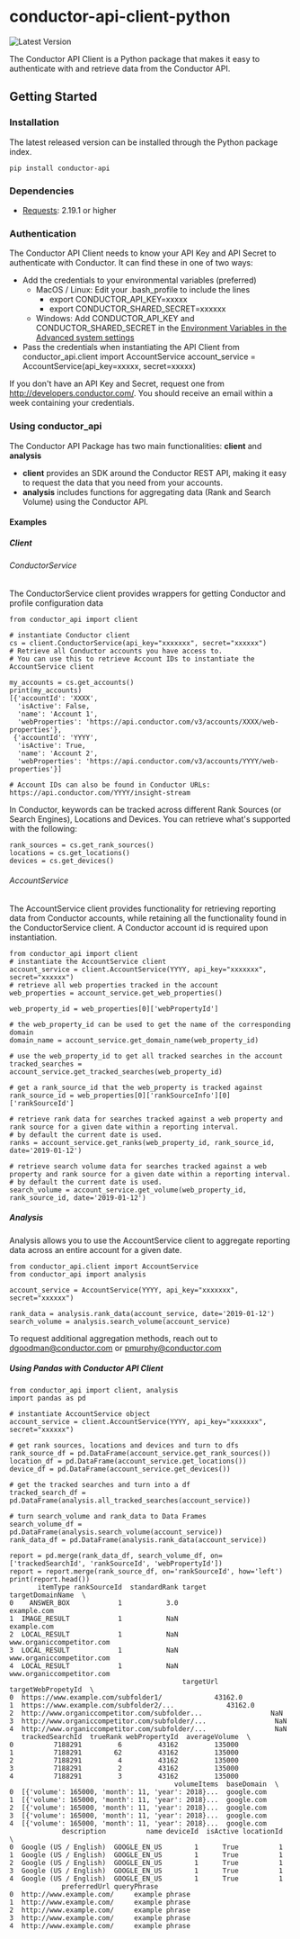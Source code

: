# conductor-api-client-python
![Latest Version](https://img.shields.io/pypi/v/searchlight-api.svg)

The Conductor API Client is a Python package that makes it easy to authenticate with and retrieve data from the Conductor API.

## Getting Started

### Installation

The latest released version can be installed through the Python package index.

```
pip install conductor-api
```

### Dependencies

* [Requests](http://docs.python-requests.org/en/master/): 2.19.1 or higher

### Authentication
The Conductor API Client needs to know your API Key and API Secret to authenticate with Conductor. It can find these in one of two ways:
* Add the credentials to your environmental variables (preferred)
    * MacOS / Linux: Edit your .bash_profile to include the lines
        * export CONDUCTOR_API_KEY=xxxxx
        * export CONDUCTOR_SHARED_SECRET=xxxxxx
    * Windows: Add CONDUCTOR_API_KEY and CONDUCTOR_SHARED_SECRET in the [Environment Variables in the Advanced system settings](https://docs.microsoft.com/en-us/windows/desktop/procthread/environment-variables)
* Pass the credentials when instantiating the API Client
    from conductor_api.client import AccountService
    account_service = AccountService(api_key=xxxxx, secret=xxxxx)

If you don't have an API Key and Secret, request one from http://developers.conductor.com/. You should receive an email within a week containing your credentials.

### Using conductor_api

The Conductor API Package has two main functionalities: **client** and **analysis**
* **client** provides an SDK around the Conductor REST API, making it easy to request the data that you need from your accounts.
* **analysis** includes functions for aggregating data (Rank and Search Volume) using the Conductor API.

#### Examples

##### Client

###### ConductorService
The ConductorService client provides wrappers for getting Conductor and profile configuration data
```
from conductor_api import client

# instantiate Conductor client
cs = client.ConductorService(api_key="xxxxxxx", secret="xxxxxx")
# Retrieve all Conductor accounts you have access to.
# You can use this to retrieve Account IDs to instantiate the AccountService client

my_accounts = cs.get_accounts()
print(my_accounts)
[{'accountId': 'XXXX',
  'isActive': False,
  'name': 'Account 1',
  'webProperties': 'https://api.conductor.com/v3/accounts/XXXX/web-properties'},
 {'accountId': 'YYYY',
  'isActive': True,
  'name': 'Account 2',
  'webProperties': 'https://api.conductor.com/v3/accounts/YYYY/web-properties'}]

# Account IDs can also be found in Conductor URLs: https://api.conductor.com/YYYY/insight-stream
```

In Conductor, keywords can be tracked across different Rank Sources (or Search Engines), Locations and Devices.
You can retrieve what's supported with the following:

```
rank_sources = cs.get_rank_sources()
locations = cs.get_locations()
devices = cs.get_devices()
```

###### AccountService
The AccountService client provides functionality for retrieving reporting data from Conductor accounts, while retaining 
all the functionality found in the ConductorService client. A Conductor account id is required upon instantiation.
```
from conductor_api import client
# instantiate the AccountService client
account_service = client.AccountService(YYYY, api_key="xxxxxxx", secret="xxxxxx")
# retrieve all web properties tracked in the account
web_properties = account_service.get_web_properties()

web_property_id = web_properties[0]['webPropertyId']

# the web_property_id can be used to get the name of the corresponding domain
domain_name = account_service.get_domain_name(web_property_id)

# use the web_property_id to get all tracked searches in the account
tracked_searches = account_service.get_tracked_searches(web_property_id)

# get a rank_source_id that the web_property is tracked against
rank_source_id = web_properties[0]['rankSourceInfo'][0]['rankSourceId']

# retrieve rank data for searches tracked against a web property and rank source for a given date within a reporting interval.
# by default the current date is used.
ranks = account_service.get_ranks(web_property_id, rank_source_id, date='2019-01-12')

# retrieve search volume data for searches tracked against a web property and rank source for a given date within a reporting interval.
# by default the current date is used.
search_volume = account_service.get_volume(web_property_id, rank_source_id, date='2019-01-12')
```

##### Analysis
Analysis allows you to use the AccountService client to aggregate reporting data across an entire account for a given date.

```
from conductor_api.client import AccountService
from conductor_api import analysis

account_service = AccountService(YYYY, api_key="xxxxxxx", secret="xxxxxx")

rank_data = analysis.rank_data(account_service, date='2019-01-12')
search_volume = analysis.search_volume(account_service)
```

To request additional aggregation methods, reach out to dgoodman@conductor.com or pmurphy@conductor.com

##### Using Pandas with Conductor API Client

```
from conductor_api import client, analysis
import pandas as pd

# instantiate AccountService object
account_service = client.AccountService(YYYY, api_key="xxxxxxx", secret="xxxxxx")

# get rank sources, locations and devices and turn to dfs
rank_source_df = pd.DataFrame(account_service.get_rank_sources())
location_df = pd.DataFrame(account_service.get_locations())
device_df = pd.DataFrame(account_service.get_devices())

# get the tracked searches and turn into a df
tracked_search_df = pd.DataFrame(analysis.all_tracked_searches(account_service))

# turn search_volume and rank_data to Data Frames
search_volume_df = pd.DataFrame(analysis.search_volume(account_service))
rank_data_df = pd.DataFrame(analysis.rank_data(account_service))

report = pd.merge(rank_data_df, search_volume_df, on=['trackedSearchId', 'rankSourceId', 'webPropertyId'])
report = report.merge(rank_source_df, on='rankSourceId', how='left')
print(report.head())
       itemType rankSourceId  standardRank target           targetDomainName  \
0    ANSWER_BOX            1           3.0                        example.com
1  IMAGE_RESULT            1           NaN                        example.com
2  LOCAL_RESULT            1           NaN         www.organiccompetitor.com
3  LOCAL_RESULT            1           NaN         www.organiccompetitor.com
4  LOCAL_RESULT            1           NaN         www.organiccompetitor.com
                                           targetUrl  targetWebPropetyId  \
0  https://www.example.com/subfolder1/             43162.0
1  https://www.example.com/subfolder2/...             43162.0
2  http://www.organiccompetitor.com/subfolder...                 NaN
3  http://www.organiccompetitor.com/subfolder/...                 NaN
4  http://www.organiccompetitor.com/subfolder/...                 NaN
   trackedSearchId  trueRank webPropertyId  averageVolume  \
0          7188291         6         43162         135000
1          7188291        62         43162         135000
2          7188291         4         43162         135000
3          7188291         2         43162         135000
4          7188291         3         43162         135000
                                         volumeItems  baseDomain  \
0  [{'volume': 165000, 'month': 11, 'year': 2018}...  google.com
1  [{'volume': 165000, 'month': 11, 'year': 2018}...  google.com
2  [{'volume': 165000, 'month': 11, 'year': 2018}...  google.com
3  [{'volume': 165000, 'month': 11, 'year': 2018}...  google.com
4  [{'volume': 165000, 'month': 11, 'year': 2018}...  google.com
             description          name deviceId  isActive locationId  \
0  Google (US / English)  GOOGLE_EN_US        1      True          1
1  Google (US / English)  GOOGLE_EN_US        1      True          1
2  Google (US / English)  GOOGLE_EN_US        1      True          1
3  Google (US / English)  GOOGLE_EN_US        1      True          1
4  Google (US / English)  GOOGLE_EN_US        1      True          1
             preferredUrl queryPhrase
0  http://www.example.com/     example phrase
1  http://www.example.com/     example phrase
2  http://www.example.com/     example phrase
3  http://www.example.com/     example phrase
4  http://www.example.com/     example phrase
```
